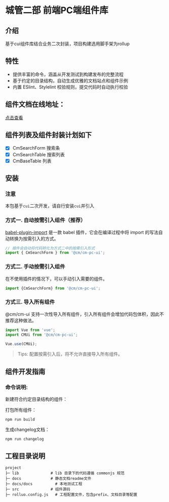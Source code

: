 <!--
 * @Author: zhoulf
 * @FilePath: /pc-ui/README.md
 * @Date: 2022-04-22 11:48:34
 * @LastEditors: zhoulf
 * @LastEditTime: 2022-07-05 12:01:26
 * @Description: 
-->
# 城管二部 前端PC端组件库

## 介绍
基于cui组件库结合业务二次封装，项目构建选用脚手架为rollup

## 特性

- 提供丰富的命令，涵盖从开发测试到构建发布的完整流程
- 基于约定的目录结构，自动生成优雅的文档站点和组件示例
- 内置 ESlint、Stylelint 校验规则，提交代码时自动执行校验

## 组件文档在线地址：
[点击查看](https://zhoulongf.github.io/pc-ui/)

## 组件列表及组件封装计划如下






- [x]  CmSearchForm 搜索条
- [x]  CmSearchTable 搜索列表
- [x]  CmBaseTable 列表
## 安装

### 注意
本包基于`cui`二次开发，请自行安装`cui`并引入

### 方式一. 自动按需引入组件（推荐）

[babel-plugin-import](https://github.com/ant-design/babel-plugin-import) 是一款 babel 插件，它会在编译过程中将 import 的写法自动转换为按需引入的方式。

```js
// 插件会自动将代码转化为方式二中的按需引入形式
import { CmSearchForm } from '@cm/cm-pc-ui';
```

### 方式二. 手动按需引入组件

在不使用插件的情况下，可以手动引入需要的组件。

```js
import {CmSearchForm} from '@cm/cm-pc-ui';
```

### 方式三. 导入所有组件

@cm/cm-ui 支持一次性导入所有组件，引入所有组件会增加代码包体积，因此不推荐这种做法。

```js
import Vue from 'vue';
import CMUi from '@cm/cm-pc-ui';

Vue.use(CMUi);
```

> Tips: 配置按需引入后，将不允许直接导入所有组件。

## 组件开发指南

### 命令说明:
新建符合约定目录结构的组件：


打包所有组件：
```
npm run build
```

生成changelog文档：
```
npm run changelog
```

## 工程目录说明
```
project
├─ lib              # lib 目录下的代码遵循 commonjs 规范
├─ docs             # 静态文档readme文件
├─ docs/docs          # 本地测试工程
├─ src              # 组件源码
├─ rolluo.config.js   # 工程配置文件，包含prefix、文档目录等配置
```


